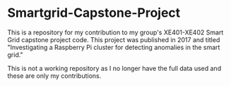 # Smartgrid-Capstone-Project

This is a repository for my contribution to my group's XE401-XE402 Smart Grid capstone project code. This project was published in 2017 and titled "Investigating a Raspberry Pi cluster for detecting anomalies in the smart grid."

This is not a working repository as I no longer have the full data used and these are only my contributions.
